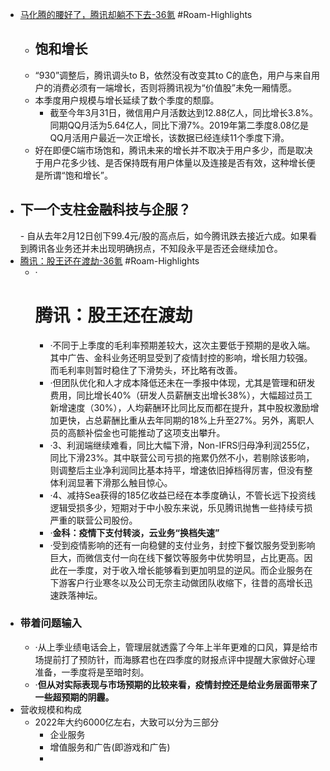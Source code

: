- [马化腾的腰好了，腾讯却躺不下去-36氪](https://36kr.com/p/1746700725186185) #Roam-Highlights
    - <h2>饱和增长
    - “930”调整后，腾讯调头to B，依然没有改变其to C的底色，用户与来自用户的消费必须有一端增长，否则将腾讯视为“价值股”未免一厢情愿。
    - 本季度用户规模与增长延续了数个季度的颓靡。
        - 截至今年3月31日，微信用户月活数达到12.88亿人，同比增长3.8%。同期QQ月活为5.64亿人，同比下滑7%。2019年第二季度8.08亿是QQ月活用户最近一次正增长，该数据已经连续11个季度下滑。
    - 好在即便C端市场饱和，腾讯未来的增长并不取决于用户多少，而是取决于用户花多少钱、是否保持既有用户体量以及连接是否有效，这种增长便是所谓“饱和增长”。
- <h2>下一个支柱金融科技与企服？</h2>
    - 自从去年2月12日创下99.4元/股的高点后，如今腾讯跌去接近六成。如果看到腾讯各业务还并未出现明确拐点，不知段永平是否还会继续加仓。
- [腾讯：股王还在渡劫-36氪](https://36kr.com/p/1746730676039301) #Roam-Highlights
    - ·<h1>腾讯：股王还在渡劫</h1>
        - ·不同于上季度的毛利率预期差较大，这次主要低于预期的是收入端。其中广告、金科业务还明显受到了疫情封控的影响，增长阻力较强。而毛利率则暂时稳住了下滑势头，环比略有改善。
        - ·但团队优化和人才成本降低还未在一季报中体现，尤其是管理和研发费用，同比增长40%（研发人员薪酬支出增长38%），大幅超过员工新增速度（30%），人均薪酬环比同比反而都在提升，其中股权激励增加更快，占总薪酬比重从去年同期的18%上升至27%。另外，离职人员的高额补偿金也可能推动了这项支出攀升。
        - ·3、利润端继续难看，同比大幅下滑，Non-IFRS归母净利润255亿，同比下滑23%。其中联营公司亏损的拖累仍然不小，若剔除该影响，则调整后主业净利润同比基本持平，增速依旧掉档得厉害，但没有整体利润显著下滑那么触目惊心。
        - ·4、减持Sea获得的185亿收益已经在本季度确认，不管长远下投资线逻辑受损多少，短期对于中小股东来说，乐见腾讯抛售一些持续亏损严重的联营公司股份。
        - ·**金科：疫情下支付转淡，云业务“换档失速”**
        - ·受到疫情影响的还有一向稳健的支付业务，封控下餐饮服务受到影响巨大，而微信支付一向在线下餐饮等服务中优势明显，占比更高。因此在一季度，对于收入增长能够看到更加明显的逆风。而企业服务在下游客户行业寒冬以及公司无奈主动做团队收缩下，往昔的高增长迅速跌落神坛。
- ### 带着问题输入
    - ·从上季业绩电话会上，管理层就透露了今年上半年更难的口风，算是给市场提前打了预防针，而海豚君也在四季度的财报点评中提醒大家做好心理准备，一季度将是至暗时刻。
    - ·**但从对实际表现与市场预期的比较来看，疫情封控还是给业务层面带来了一些超预期的阴霾。**
- 营收规模和构成
    - 2022年大约6000亿左右，大致可以分为三部分
        - 企业服务
        - 增值服务和广告(即游戏和广告)
        - 
